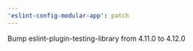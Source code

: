 ```yaml
---
'eslint-config-modular-app': patch
---
```


Bump eslint-plugin-testing-library from 4.11.0 to 4.12.0
